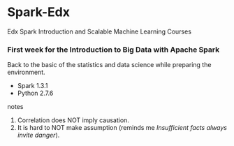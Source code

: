 # Spark-Edx
Edx Spark Introduction and Scalable Machine Learning Courses

### First week for the Introduction to Big Data with Apache Spark
Back to the basic of the statistics and data science while preparing the environment. 
* Spark 1.3.1 
* Python 2.7.6

notes  
1. Correlation does NOT imply causation.  
2. It is hard to NOT make assumption (reminds me *Insufficient facts always invite danger*).  

